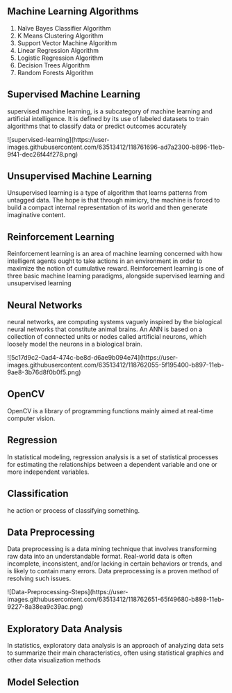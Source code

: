 <h2>Machine Learning Algorithms</h2>
<ol>
  <li>Naïve Bayes Classifier Algorithm </li>
  <li>K Means Clustering Algorithm </li>
  <li>Support Vector Machine Algorithm </li>
  <li>Linear Regression Algorithm </li>
  <li>Logistic Regression Algorithm </li>
  <li>Decision Trees Algorithm </li>
  <li>Random Forests Algorithm </li>
  </ol>
  <h2>Supervised Machine Learning</h2>
  <p>supervised machine learning, is a subcategory of machine learning and artificial intelligence. It is defined by its use of labeled datasets to train algorithms that to classify data or predict outcomes accurately</p>
  ![supervised-learning](https://user-images.githubusercontent.com/63513412/118761696-ad7a2300-b896-11eb-9f41-dec26f44f278.png)

<h2>Unsupervised Machine Learning</h2>
<p>Unsupervised learning is a type of algorithm that learns patterns from untagged data. The hope is that through mimicry, the machine is forced to build a compact internal representation of its world and then generate imaginative content.</p>
<h2>Reinforcement Learning</h2>
<p>Reinforcement learning is an area of machine learning concerned with how intelligent agents ought to take actions in an environment in order to maximize the notion of cumulative reward. Reinforcement learning is one of three basic machine learning paradigms, alongside supervised learning and unsupervised learning</p>
<h2>Neural Networks</h2>
<p>neural networks, are computing systems vaguely inspired by the biological neural networks that constitute animal brains. An ANN is based on a collection of connected units or nodes called artificial neurons, which loosely model the neurons in a biological brain.</p>
![5c17d9c2-0ad4-474c-be8d-d6ae9b094e74](https://user-images.githubusercontent.com/63513412/118762055-5f195400-b897-11eb-9ae8-3b76d8f0b0f5.png)
<h2>OpenCV</h2>
<p>OpenCV is a library of programming functions mainly aimed at real-time computer vision.</p>
<h2>Regression</h2>
<p>In statistical modeling, regression analysis is a set of statistical processes for estimating the relationships between a dependent variable and one or more independent variables.</p>
<h2>Classification</h2>
<p>he action or process of classifying something.</p>
<h2>Data Preprocessing</h2>

<p>Data preprocessing is a data mining technique that involves transforming raw data into an understandable format. Real-world data is often incomplete, inconsistent, and/or lacking in certain behaviors or trends, and is likely to contain many errors. Data preprocessing is a proven method of resolving such issues.</p>
![Data-Preprocessing-Steps](https://user-images.githubusercontent.com/63513412/118762651-65f49680-b898-11eb-9227-8a38ea9c39ac.png)

<h2>Exploratory Data Analysis</h2>
<p>In statistics, exploratory data analysis is an approach of analyzing data sets to summarize their main characteristics, often using statistical graphics and other data visualization methods</p>
<h2>Model Selection</h2>

